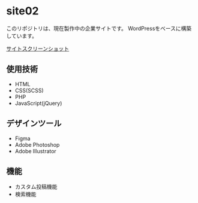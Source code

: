 # site02
このリポジトリは、現在製作中の企業サイトです。
WordPressをベースに構築しています。

[サイトスクリーンショット](screenshot)

## 使用技術
- HTML
- CSS(SCSS)
- PHP
- JavaScript(jQuery)

## デザインツール
- Figma
- Adobe Photoshop
- Adobe Illustrator

## 機能
- カスタム投稿機能
- 検索機能
